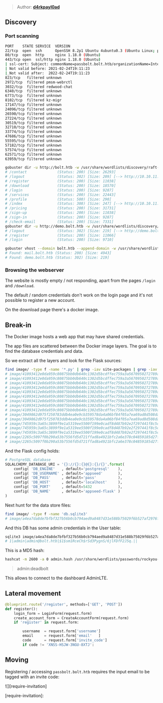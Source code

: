 > Author: **[d4rkpayl0ad][author-profile]**

## Discovery

### Port scanning

```bash
PORT    STATE SERVICE  VERSION
22/tcp  open  ssh      OpenSSH 8.2p1 Ubuntu 4ubuntu0.3 (Ubuntu Linux; protocol 2.0)
80/tcp  open  http     nginx 1.18.0 (Ubuntu)
443/tcp open  ssl/http nginx 1.18.0 (Ubuntu)
| ssl-cert: Subject: commonName=passbolt.bolt.htb/organizationName=Internet Widgits Pty Ltd/stateOrProvinceName=Some-State/countryName=AU
| Not valid before: 2021-02-24T19:11:23
|_Not valid after:  2022-02-24T19:11:23
823/tcp   filtered unknown
2972/tcp  filtered pmsm-webrctl
3032/tcp  filtered redwood-chat
6340/tcp  filtered unknown
6773/tcp  filtered unknown
8102/tcp  filtered kz-migr
17147/tcp filtered unknown
24096/tcp filtered unknown
26590/tcp filtered unknown
27224/tcp filtered unknown
30519/tcp filtered unknown
32710/tcp filtered unknown
33774/tcp filtered unknown
47686/tcp filtered unknown
55595/tcp filtered unknown
57182/tcp filtered unknown
57574/tcp filtered unknown
62571/tcp filtered unknown
63959/tcp filtered unknown
```

```bash
gobuster dir -u http://bolt.htb -w /usr/share/wordlists/discovery/raft-large-directories-lowercase.txt
# /contact              (Status: 200) [Size: 26293]
# /logout               (Status: 302) [Size: 209] [--> http://10.10.11.114/]
# /register             (Status: 200) [Size: 11038]
# /download             (Status: 200) [Size: 18570]
# /login                (Status: 200) [Size: 9287]
# /services             (Status: 200) [Size: 22443]
# /profile              (Status: 500) [Size: 290]
# /index                (Status: 308) [Size: 247] [--> http://10.10.11.114/]
# /pricing              (Status: 200) [Size: 31731]
# /sign-up              (Status: 200) [Size: 11038]
# /sign-in              (Status: 200) [Size: 9287]
# /check-email          (Status: 200) [Size: 7331]
gobuster dir -u http://demo.bolt.htb -w /usr/share/wordlists/discovery/raft-medium-directories-lowercase.txt
# /logout               (Status: 302) [Size: 219] [--> http://demo.bolt.htb/login]
# /register             (Status: 200) [Size: 11066]
# /login                (Status: 200) [Size: 9710]
```

```bash
gobuster vhost --domain bolt.htb --append-domain -w /usr/share/wordlists/discovery/subdomains-top1million-20000.txt -u http://10.10.11.114
# Found: mail.bolt.htb (Status: 200) [Size: 4943]
# Found: demo.bolt.htb (Status: 302) [Size: 219]
```

### Browsing the webserver

The website is mostly empty / not responding, apart from the pages `/login`
and `/download`.

The default / random credentials don't work on the login page and it's not
possible to register a new account.

On the download page there's a docker image.

## Break-in

The Docker image hosts a web app that may have shared credentials.

The app files are scattered between the Docker image layers. The goal is to
find the database credentials and data.

So we extract all the layers and look for the Flask sources:

```bash
find image/ -type f -name '*.py' | grep -iav site-packages | grep -iav 'usr/lib'
# image/41093412e0da959c80875bb0db640c1302d5bcdffec759a3a5670950272789ad/app/home/__init__.py
# image/41093412e0da959c80875bb0db640c1302d5bcdffec759a3a5670950272789ad/app/home/forms.py
# image/41093412e0da959c80875bb0db640c1302d5bcdffec759a3a5670950272789ad/app/home/routes.py
# image/41093412e0da959c80875bb0db640c1302d5bcdffec759a3a5670950272789ad/app/__init__.py
# image/41093412e0da959c80875bb0db640c1302d5bcdffec759a3a5670950272789ad/app/base/util.py
# image/41093412e0da959c80875bb0db640c1302d5bcdffec759a3a5670950272789ad/app/base/__init__.py
# image/41093412e0da959c80875bb0db640c1302d5bcdffec759a3a5670950272789ad/app/base/forms.py
# image/41093412e0da959c80875bb0db640c1302d5bcdffec759a3a5670950272789ad/app/base/routes.py
# image/41093412e0da959c80875bb0db640c1302d5bcdffec759a3a5670950272789ad/app/base/models.py
# image/3049862d975f250783ddb4ea0e9cb359578da4a06bf84f05a7ea69ad8d508dab/app/base/.wh.routes.py
# image/3049862d975f250783ddb4ea0e9cb359578da4a06bf84f05a7ea69ad8d508dab/app/base/.wh.forms.py
# image/745959c3a65c3899f9e1a5319ee5500f199e0cadf8d487b92e2f297441f8c5cf/config.py
# image/745959c3a65c3899f9e1a5319ee5500f199e0cadf8d487b92e2f297441f8c5cf/gunicorn-cfg.py
# image/745959c3a65c3899f9e1a5319ee5500f199e0cadf8d487b92e2f297441f8c5cf/run.py
# image/2265c5097f0b290a53b7556fd5d721ffad8a4921bfc2a6e378c04859185d27fa/app/base/forms.py
# image/2265c5097f0b290a53b7556fd5d721ffad8a4921bfc2a6e378c04859185d27fa/app/base/routes.py
```

And the Flask config holds:


```python
# PostgreSQL database
SQLALCHEMY_DATABASE_URI = '{}://{}:{}@{}:{}/{}'.format(
    config( 'DB_ENGINE'   , default='postgresql'    ),
    config( 'DB_USERNAME' , default='appseed'       ),
    config( 'DB_PASS'     , default='pass'          ),
    config( 'DB_HOST'     , default='localhost'     ),
    config( 'DB_PORT'     , default=5432            ),
    config( 'DB_NAME'     , default='appseed-flask' )
)
```

Next hunt for the data store files:

```bash
find image/ -type f -name 'db.sqlite3'
# image/a4ea7da8de7bfbf327b56b0cb794aed9a8487d31e588b75029f6b527af2976f2/db.sqlite3
```

And this DB has some admin credentials in the User table:

```bash
sqlite3 image/a4ea7da8de7bfbf327b56b0cb794aed9a8487d31e588b75029f6b527af2976f2/db.sqlite3 'select * from User' 
# 1|admin|admin@bolt.htb|$1$sm1RceCh$rSd3PygnS/6jlFDfF2J5q.||
```

This is a MD5 hash:

```bash
hashcat -m 2600 -a 0 admin.hash /usr/share/wordlists/passwords/rockyou-50.txt
```

> admin:deadbolt

This allows to connect to the dashboard AdminLTE.

## Lateral movement



```python
@blueprint.route('/register', methods=['GET', 'POST'])
def register():
    login_form = LoginForm(request.form)
    create_account_form = CreateAccountForm(request.form)
    if 'register' in request.form:

        username  = request.form['username']
        email     = request.form['email'   ]
        code      = request.form['invite_code']
        if code != 'XNSS-HSJW-3NGU-8XTJ':
```

## Moving

Registering / accessing `passbolt.bolt.htb` requires the input email to be
tagged with an invite code:

![][require-invitation]

[author-profile]: https://app.hackthebox.eu/users/168546

[require-invitation]: 
